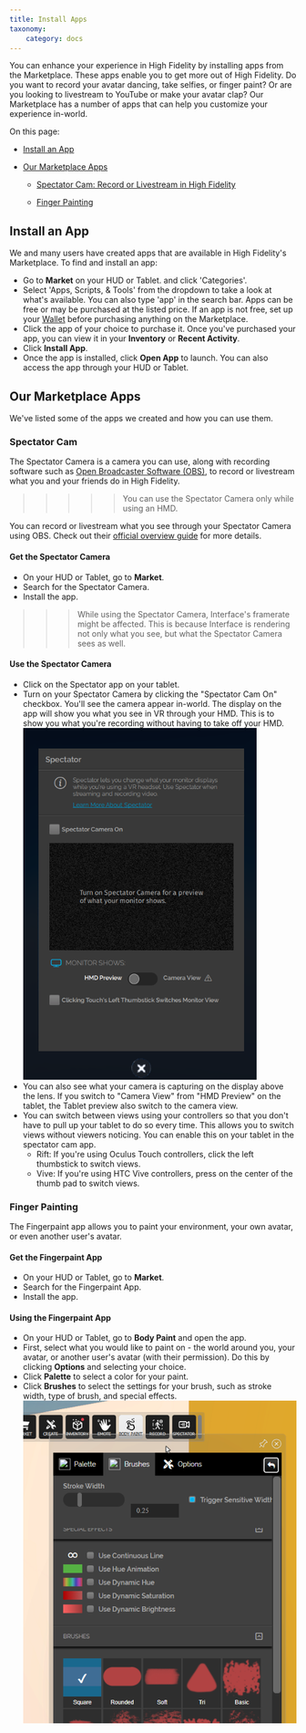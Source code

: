 ```yaml
---
title: Install Apps
taxonomy:
    category: docs 
---
```


You can enhance your experience in High Fidelity by installing apps from the Marketplace. These apps enable you to get more out of High Fidelity. Do you want to record your avatar dancing, take selfies, or finger paint? Or are you looking to livestream to YouTube or make your avatar clap? Our Marketplace has a number of apps that can help you customize your experience in-world. 

On this page:

* [Install an App]($install-an-app)
* [Our Marketplace Apps](#our-marketplace-apps)

  * [Spectator Cam: Record or Livestream in High Fidelity](#spectator-cam)

  * [Finger Painting](#finger-painting)


## Install an App

We and many users have created apps that are available in High Fidelity's Marketplace. To find and install an app:

*  Go to **Market** on your HUD or Tablet. and click 'Categories'.
*  Select 'Apps, Scripts, & Tools' from the dropdown to take a look at what's available. You can also type 'app' in the search bar. Apps can be free or may be purchased at the listed price. If an app is not free, set up your [Wallet](#set-up-your-wallet) before purchasing anything on the Marketplace.
*  Click the app of your choice to purchase it. Once you've purchased your app, you can view it in your **Inventory** or **Recent Activity**. 
*  Click **Install App**.
*  Once the app is installed, click **Open App** to launch. You can also access the app through your HUD or Tablet.

## Our Marketplace Apps

We've listed some of the apps we created and how you can use them. 

### Spectator Cam

The Spectator Camera is a camera you can use, along with recording software such as [Open Broadcaster Software (OBS)](https://obsproject.com/), to record or livestream what you and your friends do in High Fidelity. 

>>>>> You can use the Spectator Camera only while using an HMD.

You can record or livestream what you see through your Spectator Camera using OBS. Check out their [official overview guide](https://obsproject.com/forum/threads/official-overview-guide.402/) for more details.

#### Get the Spectator Camera

* On your HUD or Tablet, go to **Market**.
* Search for the Spectator Camera. 
* Install the app.

>>> While using the Spectator Camera, Interface's framerate might be affected. This is because Interface is rendering not only what you see, but what the Spectator Camera sees as well. 

#### Use the Spectator Camera

* Click on the Spectator app on your tablet. 
* Turn on your Spectator Camera by clicking the "Spectator Cam On" checkbox. You'll see the camera appear in-world. The display on the app will show you what you see in VR through your HMD. This is to show you what you're recording without having to take off your HMD. ![](spec-cam-window.png)
* You can also see what your camera is capturing on the display above the lens. If you switch to "Camera View" from "HMD Preview" on the tablet, the Tablet preview also switch to the camera view. 
* You can switch between views using your controllers so that you don't have to pull up your tablet to do so every time. This allows you to switch views without viewers noticing. You can enable this on your tablet in the spectator cam app. 
  * Rift: If you're using Oculus Touch controllers, click the left thumbstick to switch views. 
  * Vive: If you're using HTC Vive controllers, press on the center of the thumb pad to switch views. 



### Finger Painting 

The Fingerpaint app allows you to paint your environment, your own avatar, or even another user's avatar. 

#### Get the Fingerpaint App

- On your HUD or Tablet, go to **Market**.
- Search for the Fingerpaint App. 
- Install the app.

#### Using the Fingerpaint App

* On your HUD or Tablet, go to **Body Paint** and open the app.
* First, select what you would like to paint on - the world around you, your avatar, or another user's avatar (with their permission). Do this by clicking **Options** and selecting your choice. 
* Click **Palette** to select a color for your paint. 
* Click **Brushes** to select the settings for your brush, such as stroke width, type of brush, and special effects.![](fingerpaint.PNG)
